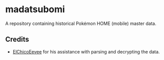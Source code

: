 # madatsubomi
A repository containing historical Pokémon HOME (mobile) master data.

## Credits
* [ElChicoEevee](https://github.com/ChicoEevee) for his assistance with parsing and decrypting the data.